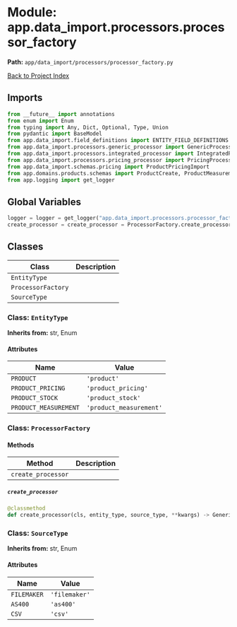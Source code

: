 # Module: app.data_import.processors.processor_factory

**Path:** `app/data_import/processors/processor_factory.py`

[Back to Project Index](../../../../index.md)

## Imports
```python
from __future__ import annotations
from enum import Enum
from typing import Any, Dict, Optional, Type, Union
from pydantic import BaseModel
from app.data_import.field_definitions import ENTITY_FIELD_DEFINITIONS
from app.data_import.processors.generic_processor import GenericProcessor
from app.data_import.processors.integrated_processor import IntegratedProductProcessor
from app.data_import.processors.pricing_processor import PricingProcessor
from app.data_import.schemas.pricing import ProductPricingImport
from app.domains.products.schemas import ProductCreate, ProductMeasurementCreate, ProductStockCreate
from app.logging import get_logger
```

## Global Variables
```python
logger = logger = get_logger("app.data_import.processors.processor_factory")
create_processor = create_processor = ProcessorFactory.create_processor
```

## Classes

| Class | Description |
| --- | --- |
| `EntityType` |  |
| `ProcessorFactory` |  |
| `SourceType` |  |

### Class: `EntityType`
**Inherits from:** str, Enum

#### Attributes

| Name | Value |
| --- | --- |
| `PRODUCT` | `'product'` |
| `PRODUCT_PRICING` | `'product_pricing'` |
| `PRODUCT_STOCK` | `'product_stock'` |
| `PRODUCT_MEASUREMENT` | `'product_measurement'` |

### Class: `ProcessorFactory`

#### Methods

| Method | Description |
| --- | --- |
| `create_processor` |  |

##### `create_processor`
```python
@classmethod
def create_processor(cls, entity_type, source_type, **kwargs) -> GenericProcessor:
```

### Class: `SourceType`
**Inherits from:** str, Enum

#### Attributes

| Name | Value |
| --- | --- |
| `FILEMAKER` | `'filemaker'` |
| `AS400` | `'as400'` |
| `CSV` | `'csv'` |
